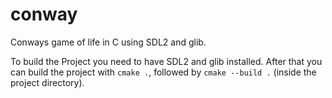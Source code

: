 # conway

Conways game of life in C using SDL2 and glib.

To build the Project you need to have SDL2 and glib installed.
After that you can build the project with `cmake .`, followed by `cmake --build .` (inside the project directory).
